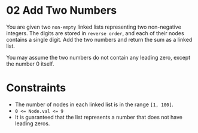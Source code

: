 # 02 Add Two Numbers

You are given two ``non-empty`` linked lists representing two non-negative integers. The digits are stored in ``reverse order``, and each of their nodes contains a single digit. Add the two numbers and return the sum as a linked list.

You may assume the two numbers do not contain any leading zero, except the number 0 itself.

# Constraints

- The number of nodes in each linked list is in the range ``[1, 100]``.
- ``0 <= Node.val <= 9``
- It is guaranteed that the list represents a number that does not have leading zeros.
